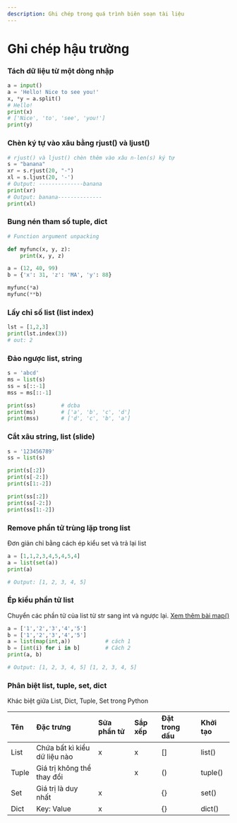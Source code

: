 ```yaml
---
description: Ghi chép trong quá trình biên soạn tài liệu
---
```


# Ghi chép hậu trường

### Tách dữ liệu từ một dòng nhập

```python
a = input()
a = 'Hello! Nice to see you!'
x, *y = a.split()
# Hello!
print(x)
# ['Nice', 'to', 'see', 'you!'] 
print(y)
```

### Chèn ký tự vào xâu bằng rjust\(\) và ljust\(\) 

```python
# rjust() và ljust() chèn thêm vào xâu n-len(s) ký tự
s = "banana"
xr = s.rjust(20, "-")
xl = s.ljust(20, '-')
# Output: --------------banana
print(xr)
# Output: banana--------------
print(xl)
```



### Bung nén tham số tuple, dict

```python
# Function argument unpacking

def myfunc(x, y, z):
    print(x, y, z)

a = (12, 40, 99)
b = {'x': 31, 'z': 'MA', 'y': 88}

myfunc(*a)
myfunc(**b)
```

### Lấy chỉ số list \(list index\)

```python
lst = [1,2,3]
print(lst.index(3))
# out: 2
```

### Đảo ngược list, string

```python
s = 'abcd'
ms = list(s)
ss = s[::-1]
mss = ms[::-1]

print(ss)        # dcba
print(ms)        # ['a', 'b', 'c', 'd']
print(mss)       # ['d', 'c', 'b', 'a']
```

### Cắt xâu string, list \(slide\)

```python
s = '123456789'
ss = list(s)

print(s[:2])
print(s[-2:])
print(s[1:-2])

print(ss[:2])
print(ss[-2:])
print(ss[1:-2])
```

### Remove phần tử trùng lặp trong list

Đơn giản chỉ bằng cách ép kiểu set và trả lại list

```python
a = [1,1,2,3,4,5,4,5,4]
a = list(set(a))
print(a)

# Output: [1, 2, 3, 4, 5]
```

### Ép kiểu phần tử list

Chuyển các phần tử của list từ str sang int và ngược lại. [Xem thêm bài map\(\) ](ham-map.md)

```python
a = ['1','2','3','4','5']
b = ['1','2','3','4','5']
a = list(map(int,a))           # cách 1
b = [int(i) for i in b]        # Cách 2
print(a, b) 

# Output: [1, 2, 3, 4, 5] [1, 2, 3, 4, 5]
```

###  Phân biệt list, tuple, set, dict

Khác biệt giữa List, Dict, Tuple, Set trong Python

| Tên | Đặc trưng | Sửa phần tử | Sắp xếp | Đặt trong dấu | Khởi tạo |
| :--- | :--- | :--- | :--- | :--- | :--- |
| List | Chứa bất kì kiểu dữ liệu nào | x | x | \[\] | list\(\) |
| Tuple | Giá trị không thể thay đổi |  | x | \(\) | tuple\(\) |
| Set | Giá trị là duy nhất | x |  | {} | set\(\) |
| Dict | Key: Value | x |  | {} | dict\(\) |

